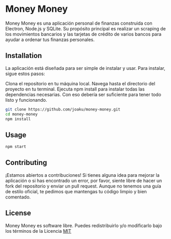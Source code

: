 # Money Money

Money Money es una aplicación personal de finanzas construida con Electron, Node.js y SQLite. Su propósito principal es realizar un scraping de los movimientos bancarios y las tarjetas de crédito de varios bancos para ayudar a ordenar tus finanzas personales.

## Installation

La aplicación está diseñada para ser simple de instalar y usar. Para instalar, sigue estos pasos:

Clona el repositorio en tu máquina local.
Navega hasta el directorio del proyecto en tu terminal.
Ejecuta npm install para instalar todas las dependencias necesarias.
Con eso debería ser suficiente para tener todo listo y funcionando.

```bash
git clone https://github.com/joaku/money-money.git
cd money-money
npm install
```

## Usage

```bash
npm start
```

## Contributing

¡Estamos abiertos a contribuciones! Si tienes alguna idea para mejorar la aplicación o si has encontrado un error, por favor, siente libre de hacer un fork del repositorio y enviar un pull request. Aunque no tenemos una guía de estilo oficial, te pedimos que mantengas tu código limpio y bien comentado.

## License
Money Money es software libre. Puedes redistribuirlo y/o modificarlo bajo los términos de la Licencia [MIT](https://choosealicense.com/licenses/mit/)